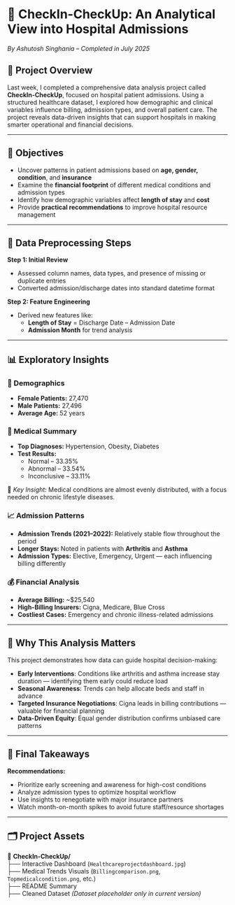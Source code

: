 # 🏥 CheckIn-CheckUp: An Analytical View into Hospital Admissions  
*By Ashutosh Singhania – Completed in July 2025*

## 🧠 Project Overview

Last week, I completed a comprehensive data analysis project called **CheckIn-CheckUp**, focused on hospital patient admissions. Using a structured healthcare dataset, I explored how demographic and clinical variables influence billing, admission types, and overall patient care. The project reveals data-driven insights that can support hospitals in making smarter operational and financial decisions.

---

## 🎯 Objectives

- Uncover patterns in patient admissions based on **age, gender, condition**, and **insurance**
- Examine the **financial footprint** of different medical conditions and admission types
- Identify how demographic variables affect **length of stay** and **cost**
- Provide **practical recommendations** to improve hospital resource management

---

## 🧹 Data Preprocessing Steps

**Step 1: Initial Review**  
- Assessed column names, data types, and presence of missing or duplicate entries  
- Converted admission/discharge dates into standard datetime format

**Step 2: Feature Engineering**  
- Derived new features like:
  - **Length of Stay** = Discharge Date – Admission Date
  - **Admission Month** for trend analysis

---

## 📊 Exploratory Insights

### 🧍 Demographics  
- **Female Patients:** 27,470  
- **Male Patients:** 27,496  
- **Average Age:** 52 years  

### 🏥 Medical Summary  
- **Top Diagnoses:** Hypertension, Obesity, Diabetes  
- **Test Results:**  
  - Normal – 33.35%  
  - Abnormal – 33.54%  
  - Inconclusive – 33.11%  

📌 *Key Insight:* Medical conditions are almost evenly distributed, with a focus needed on chronic lifestyle diseases.

### 📈 Admission Patterns  
- **Admission Trends (2021–2022):** Relatively stable flow throughout the period  
- **Longer Stays:** Noted in patients with **Arthritis** and **Asthma**  
- **Admission Types:** Elective, Emergency, Urgent — each influencing billing differently  

### 💰 Financial Analysis  
- **Average Billing:** ~$25,540  
- **High-Billing Insurers:** Cigna, Medicare, Blue Cross  
- **Costliest Cases:** Emergency and chronic illness-related admissions  

---

## 🔧 Why This Analysis Matters

This project demonstrates how data can guide hospital decision-making:

- **Early Interventions**: Conditions like arthritis and asthma increase stay duration — identifying them early could reduce load
- **Seasonal Awareness**: Trends can help allocate beds and staff in advance
- **Targeted Insurance Negotiations**: Cigna leads in billing contributions — valuable for financial planning
- **Data-Driven Equity**: Equal gender distribution confirms unbiased care patterns

---

## 📌 Final Takeaways

**Recommendations:**
- Prioritize early screening and awareness for high-cost conditions  
- Analyze admission types to optimize hospital workflow  
- Use insights to renegotiate with major insurance partners  
- Watch month-on-month spikes to avoid future staff/resource shortages

---

## 🗂 Project Assets

📁 **CheckIn-CheckUp/**  
├── Interactive Dashboard (`Healthcareprojectdashboard.jpg`)  
├── Medical Trends Visuals (`Billingcomparison.png`, `Topmedicalcondition.png`, etc.)  
├── README Summary  
├── Cleaned Dataset *(Dataset placeholder only in current version)*


